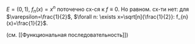$E=(0,1),\ f_{n}(x)=x^{n}$ поточечно сх-ся к $f\equiv 0$. Но равном. сх-ти нет: для $\varepsilon=\frac{1}{2}$, $\forall n: \exists x=\sqrt[n]{\frac{1}{2}}: f_{n}(x)=\frac{1}{2}$.

(см. [[Функциональная последовательность]])